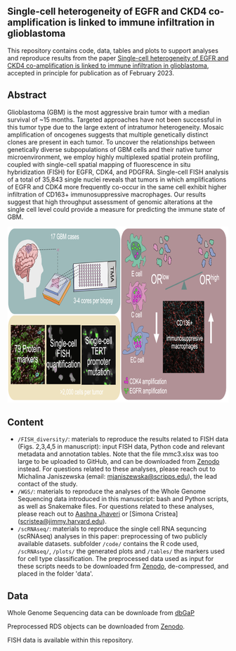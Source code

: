 Single-cell heterogeneity of EGFR and CKD4 co-amplification is linked to immune infiltration in glioblastoma
--------

This repository contains code, data, tables and plots to support analyses and reproduce results from the paper [Single-cell heterogeneity of EGFR and CKD4 co-amplification is linked to immune infiltration in glioblastoma](https://), accepted in principle for publication as of February 2023.


Abstract
--------
Glioblastoma (GBM) is the most aggressive brain tumor with a median survival of ~15 months. Targeted approaches have not been successful in this tumor type due to the large extent of intratumor heterogeneity. Mosaic amplification of oncogenes suggests that multiple genetically distinct clones are present in each tumor. To uncover the relationships between genetically diverse subpopulations of GBM cells and their native tumor microenvironment, we employ highly multiplexed spatial protein profiling, coupled with single-cell spatial mapping of fluorescence in situ hybridization (FISH) for EGFR, CDK4, and PDGFRA. Single-cell FISH analysis of a total of 35,843 single nuclei reveals that tumors in which amplifications of EGFR and CDK4 more frequently co-occur in the same cell exhibit higher infiltration of CD163+ immunosuppressive macrophages. Our results suggest that high throughput assessment of genomic alterations at the single cell level could provide a measure for predicting the immune state of GBM.


<p align="center"> 
<img src="overview-github.png" width="900" height="400"/>
</p>

Content
-------
* `/FISH_diversity/`: materials to reproduce the results related to FISH data (Figs. 2,3,4,5 in manuscript): input FISH data, Python code and relevant metadata and annotation tables. Note that the file mmc3.xlsx was too large to be uploaded to GitHub, and can be downloaded from [Zenodo](https://zenodo.org/record/7606465#.Y-KFwC-B2NE) instead. For questions related to these analyses, please reach out to Michalina Janiszewska (email: mjaniszewska@scripps.edu), the lead contact of the study.
* `/WGS/`: materials to reproduce the analyses of the Whole Genome Sequencing data introduced in this manuscript: bash and Python scripts, as well as Snakemake files. For questions related to these analyses, please reach out to [Aashna Jhaveri](https://github.com/Aashna01) or [Simona Cristea] (scristea@jimmy.harvard.edu).
* `/scRNAseq/`: materials to reproduce the single cell RNA sequncing (scRNAseq) analyses in this paper: preprocessing of two publicly available datasets. subfolder `/code/` contains the R code used, `/scRNAseq/`, `/plots/` the generated plots and `/tables/` the markers used for cell type classification. The preprocessed data used as input for these scripts needs to be downloaded frm [Zenodo](https://zenodo.org/record/7606465#.Y-KFwC-B2NE), de-compressed, and placed in the folder 'data'.


Data
-------
Whole Genome Sequencing data can be downloade from [dbGaP](https://www.ncbi.nlm.nih.gov/projects/gap/cgi-bin/study.cgi?study_id=phs003100.v1.p1)

Preprocessed RDS objects can be downloaded from [Zenodo](https://zenodo.org/record/7606465#.Y-KFwC-B2NE).

FISH data is available within this repository.